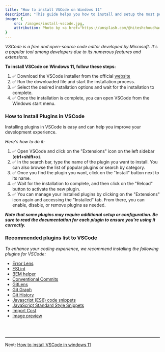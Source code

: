 ```yaml
---
title: "How to install VSCode on Windows 11"
description: "This guide helps you how to install and setup the most popular code editor in Windows 11"
image: {
    src: /images/install-vscode.jpg,
    attribution: Photo by <a href="https://unsplash.com/@hiteshchoudhary?utm_source=unsplash&utm_medium=referral&utm_content=creditCopyText">Hitesh Choudhary</a> on <a href="https://unsplash.com/photos/pMnw5BSZYsA?utm_source=unsplash&utm_medium=referral&utm_content=creditCopyText">Unsplash</a>
}
---
```


*VSCode is a free and open-source code editor developed by Microsoft. It's a popular tool among developers due to its numerous features and extensions.*

**To install VSCode on Windows 11, follow these steps:**

1. ✅ Download the VSCode installer from the official <a href="https://code.visualstudio.com" target="_blank">website</a>
2. ✅ Run the downloaded file and start the installation process.
3. ✅ Select the desired installation options and wait for the installation to complete.
4. ✅ Once the installation is complete, you can open VSCode from the Windows start menu.

### How to Install Plugins in VSCode

Installing plugins in VSCode is easy and can help you improve your development experience.

*Here's how to do it:*

1. ✅ Open VSCode and click on the "Extensions" icon on the left sidebar (**ctrl+shift+x**).
2. ✅ In the search bar, type the name of the plugin you want to install. You can also browse the list of popular plugins or search by category.
3. ✅ Once you find the plugin you want, click on the "Install" button next to its name.
4. ✅ Wait for the installation to complete, and then click on the "Reload" button to activate the new plugin.
5. ✅ You can manage your installed plugins by clicking on the "Extensions" icon again and accessing the "Installed" tab. From there, you can enable, disable, or remove plugins as needed.

**_Note that some plugins may require additional setup or configuration. Be sure to read the documentation for each plugin to ensure you're using it correctly._**

### Recommended plugins list to VSCode

*To enhance your coding experience, we recommend installing the following plugins for VSCode:*

- <a target="_blank" href="https://marketplace.visualstudio.com/items?itemName=usernamehw.errorlens">Error Lens</a>
- <a target="_blank" href="https://marketplace.visualstudio.com/items?itemName=dbaeumer.vscode-eslint">ESLint</a>
- <a target="_blank" href="https://marketplace.visualstudio.com/items?itemName=Box-Of-Hats.bemhelper">BEM helper</a>
- <a target="_blank" href="https://marketplace.visualstudio.com/items?itemName=vivaxy.vscode-conventional-commits">Conventional Commits</a>
- <a target="_blank" href="https://marketplace.visualstudio.com/items?itemName=eamodio.gitlens">GitLens</a>
- <a target="_blank" href="https://marketplace.visualstudio.com/items?itemName=mhutchie.git-graph">Git Graph</a>
- <a target="_blank" href="https://marketplace.visualstudio.com/items?itemName=donjayamanne.githistory">Git History</a>
- <a target="_blank" href="https://marketplace.visualstudio.com/items?itemName=xabikos.JavaScriptSnippets">Javascript (ES6) code snippets</a>
- <a target="_blank" href="https://marketplace.visualstudio.com/items?itemName=capaj.vscode-standardjs-snippets">JavaScript Standard Style Snippets</a>
- <a target="_blank" href="https://marketplace.visualstudio.com/items?itemName=wix.vscode-import-cost">Import Cost</a>
- <a target="_blank" href="https://marketplace.visualstudio.com/items?itemName=kisstkondoros.vscode-gutter-preview">Image preview</a>

<br /><br />
***
Next: [How to install VSCode in windows 11](/en/install-git-windows-11)